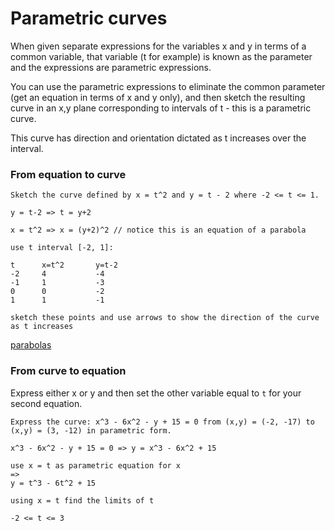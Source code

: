 # Parametric curves

When given separate expressions for the variables x and y in terms of a common variable,
that variable (t for example) is known as the parameter and the expressions are parametric expressions.

You can use the parametric expressions to eliminate the common parameter (get an equation in terms of x and y only),
and then sketch the resulting curve in an x,y plane corresponding to intervals of t - this is a parametric curve.

This curve has direction and orientation dictated as t increases over the interval.

### From equation to curve

```
Sketch the curve defined by x = t^2 and y = t - 2 where -2 <= t <= 1.

y = t-2 => t = y+2

x = t^2 => x = (y+2)^2 // notice this is an equation of a parabola

use t interval [-2, 1]:

t      x=t^2       y=t-2
-2     4           -4
-1     1           -3
0      0           -2
1      1           -1

sketch these points and use arrows to show the direction of the curve as t increases
```

[parabolas](../algebra/common-graphs.md)

### From curve to equation

Express either x or y and then set the other variable equal to `t` for your second equation.

```
Express the curve: x^3 - 6x^2 - y + 15 = 0 from (x,y) = (-2, -17) to (x,y) = (3, -12) in parametric form.

x^3 - 6x^2 - y + 15 = 0 => y = x^3 - 6x^2 + 15

use x = t as parametric equation for x
=>
y = t^3 - 6t^2 + 15

using x = t find the limits of t

-2 <= t <= 3
```
